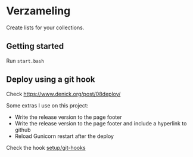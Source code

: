 # Verzameling
Create lists for your collections. 
 
## Getting started
Run `start.bash`

## Deploy using a git hook
Check https://www.denick.org/post/08deploy/

Some extras I use on this project:
- Write the release version to the page footer
- Write the release version to the page footer and include a hyperlink to github
- Reload Gunicorn restart after the deploy

Check the hook [setup/git-hooks](setup/git-hooks)
